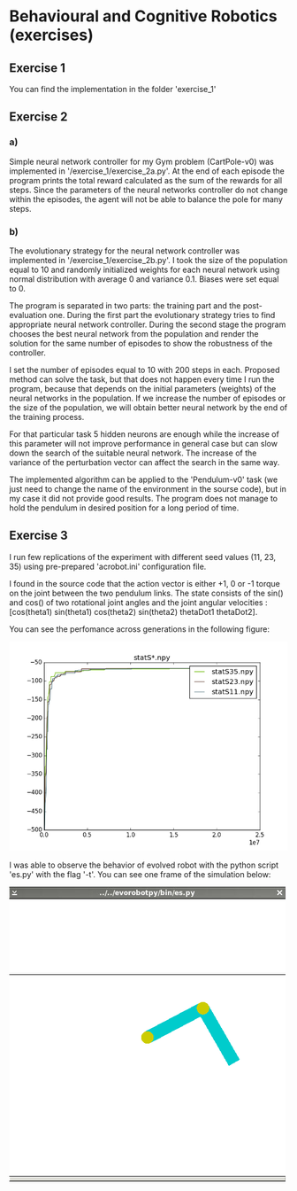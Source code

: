 # Behavioural and Cognitive Robotics (exercises)

## Exercise 1

You can find the implementation in the folder 'exercise_1'

## Exercise 2

### a)

Simple neural network controller for my Gym problem (CartPole-v0) was implemented in '/exercise_1/exercise_2a.py'. At the end of each episode the program prints the total reward calculated as the sum of the rewards for all steps. Since the parameters of the neural networks controller do not change within the episodes, the agent will not be able to balance the pole for many steps.

### b)

The evolutionary strategy for the neural network controller was implemented in '/exercise_1/exercise_2b.py'. I took the size of the population equal to 10 and randomly initialized weights for each neural network using normal distribution with average 0 and variance 0.1. Biases were set equal to 0.

The program is separated in two parts: the training part and the post-evaluation one. During the first part the evolutionary strategy tries to find appropriate neural network controller. During the second stage the program chooses the best neural network from the population and render the solution for the same number of episodes to show the robustness of the controller. 

I set the number of episodes equal to 10 with 200 steps in each. Proposed method can solve the task, but  that does not happen every time I run the program, because that depends on the initial parameters (weights) of the neural networks in the population. If we increase the number of episodes or the size of the population, we will obtain better neural network by the end of the training process. 

For that particular task 5 hidden neurons are enough while the increase of this parameter will not improve performance in general case but can slow down the search of the suitable neural network. The increase of the variance of the perturbation vector can affect the search in the same way.

The implemented algorithm can be applied to the 'Pendulum-v0' task (we just need to change the name of the environment in the sourse code), but in my case it did not provide good results. The program does not manage to hold the pendulum in desired position for a long period of time.

## Exercise 3

I run few replications of the experiment with different seed values (11, 23, 35) using pre-prepared 'acrobot.ini' configuration file. 

I found in the source code that the action vector is either +1, 0 or -1 torque on the joint between the two pendulum links. The state consists of the sin() and cos() of two rotational joint angles and the joint angular velocities : [cos(theta1) sin(theta1) cos(theta2) sin(theta2) thetaDot1 thetaDot2].

You can see the perfomance across generations in the following figure:

![Results](./exercise_3/plotstat.png)

I was able to observe the behavior of evolved robot with the python script 'es.py' with the flag '-t'. You can see one frame of the simulation below:

![Results](./exercise_3/simulation.png)